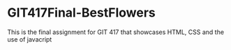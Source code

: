 # GIT417Final-BestFlowers
 This is the final assignment for GIT 417 that showcases HTML, CSS and the use of javacript
